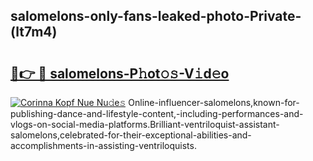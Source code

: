 ## salomelons-only-fans​-leaked-photo​-Private-(lt7m4)


# <h2><a href="https://mediaupload.pro?title=salomelons&ref=git">🔗👉 🔴 salomelons-P𝚑ot𝚘𝚜-V𝚒d𝚎o</a></h2>

[![Corinna Kopf Nue Nu𝚍e𝚜](https://i.imgur.com/0qMVB7G.gif)](https://mediaupload.pro?title=salomelons&ref=git)
Online-influencer-salomelons,known-for-publishing-dance-and-lifestyle-content,-including-performances-and-vlogs-on-social-media-platforms.Brilliant-ventriloquist-assistant-salomelons,celebrated-for-their-exceptional-abilities-and-accomplishments-in-assisting-ventriloquists.  